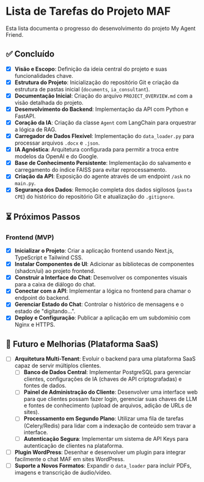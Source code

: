 # Lista de Tarefas do Projeto MAF

Esta lista documenta o progresso do desenvolvimento do projeto My Agent Friend.

## ✅ Concluído

-   [x] **Visão e Escopo**: Definição da ideia central do projeto e suas funcionalidades chave.
-   [x] **Estrutura do Projeto**: Inicialização do repositório Git e criação da estrutura de pastas inicial (`documents`, `ia_consultant`).
-   [x] **Documentação Inicial**: Criação do arquivo `PROJECT_OVERVIEW.md` com a visão detalhada do projeto.
-   [x] **Desenvolvimento do Backend**: Implementação da API com Python e FastAPI.
-   [x] **Coração da IA**: Criação da classe `Agent` com LangChain para orquestrar a lógica de RAG.
-   [x] **Carregador de Dados Flexível**: Implementação do `data_loader.py` para processar arquivos `.docx` e `.json`.
-   [x] **IA Agnóstica**: Arquitetura configurada para permitir a troca entre modelos da OpenAI e do Google.
-   [x] **Base de Conhecimento Persistente**: Implementação do salvamento e carregamento do índice FAISS para evitar reprocessamento.
-   [x] **Criação da API**: Exposição do agente através de um endpoint `/ask` no `main.py`.
-   [x] **Segurança dos Dados**: Remoção completa dos dados sigilosos (`pasta CPE`) do histórico do repositório Git e atualização do `.gitignore`.

## ⏳ Próximos Passos

### Frontend (MVP)
-   [x] **Inicializar o Projeto**: Criar a aplicação frontend usando Next.js, TypeScript e Tailwind CSS.
-   [x] **Instalar Componentes de UI**: Adicionar as bibliotecas de componentes (shadcn/ui) ao projeto frontend.
-   [x] **Construir a Interface do Chat**: Desenvolver os componentes visuais para a caixa de diálogo do chat.
-   [x] **Conectar com a API**: Implementar a lógica no frontend para chamar o endpoint do backend.
-   [x] **Gerenciar Estado do Chat**: Controlar o histórico de mensagens e o estado de "digitando...".
-   [x] **Deploy e Configuração**: Publicar a aplicação em um subdomínio com Nginx e HTTPS.

## 🚀 Futuro e Melhorias (Plataforma SaaS)

-   [ ] **Arquitetura Multi-Tenant**: Evoluir o backend para uma plataforma SaaS capaz de servir múltiplos clientes.
    -   [ ] **Banco de Dados Central**: Implementar PostgreSQL para gerenciar clientes, configurações de IA (chaves de API criptografadas) e fontes de dados.
    -   [ ] **Painel de Administração do Cliente**: Desenvolver uma interface web para que clientes possam fazer login, gerenciar suas chaves de LLM e fontes de conhecimento (upload de arquivos, adição de URLs de sites).
    -   [ ] **Processamento em Segundo Plano**: Utilizar uma fila de tarefas (Celery/Redis) para lidar com a indexação de conteúdo sem travar a interface.
    -   [ ] **Autenticação Segura**: Implementar um sistema de API Keys para autenticação de clientes na plataforma.

-   [ ] **Plugin WordPress**: Desenhar e desenvolver um plugin para integrar facilmente o chat MAF em sites WordPress.
-   [ ] **Suporte a Novos Formatos**: Expandir o `data_loader` para incluir PDFs, imagens e transcrição de áudio/vídeo. 